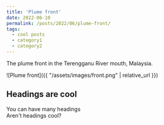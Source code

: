 ```yaml
---
title: 'Plume front'
date: 2022-06-10
permalink: /posts/2022/06/plume-front/
tags:
  - cool posts
  - category1
  - category2
---
```


The plume front in the Terengganu River mouth, Malaysia.  

![Plume front]({{ "/assets/images/front.png" | relative_url }})

## Headings are cool

You can have many headings  
Aren't headings cool?
